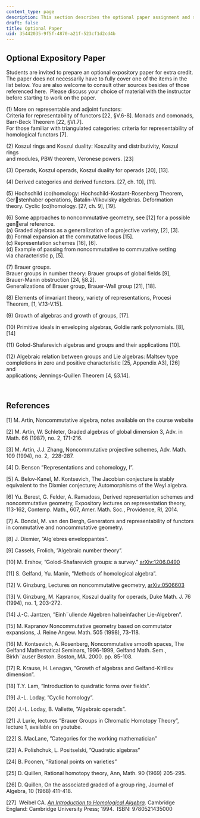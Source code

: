 ```yaml
---
content_type: page
description: This section describes the optional paper assignment and suggested topics.
draft: false
title: Optional Paper
uid: 35442035-9f5f-4870-a21f-523cf1d2cd4b
---
```

## Optional Expository Paper

Students are invited to prepare an optional expository paper for extra credit. The paper does not necessarily have to fully cover one of the items in the list below. You are also welcome to consult other sources besides of those referenced here.  Please discuss your choice of material with the instructor before starting to work on the paper. 

(1) More on representable and adjoint functors:        
Criteria for representability of functors \[22, §V.6-8\]. Monads and comonads, Barr-Beck Theorem \[22, §VI.7\].        
For those familiar with triangulated categories: criteria for representability of homological functors \[7\].    

(2) Koszul rings and Koszul duality: Koszulity and distributivity, Koszul rings        
and modules, PBW theorem, Veronese powers. \[23\]    

(3) Operads, Koszul operads, Koszul duality for operads \[20\], \[13\].    

(4) Derived categories and derived functors. \[27, ch. 10\], \[11\].    

(5) Hochschild (co)homology: Hochschild-Kostant-Rosenberg Theorem, Gerstenhaber operations, Batalin-Vilkovisky algebras. Deformation theory. Cyclic (co)homology. \[27, ch. 9\], \[19\].    

(6) Some approaches to noncommutative geometry, see \[12\] for a possible general reference.        
(a) Graded algebras as a generalization of a projective variety, \[2\], \[3\].        
(b) Formal expansion at the commutative locus \[15\].        
(c) Representation schemes \[16\], \[6\].        
(d) Example of passing from noncommutative to commutative setting via characteristic p, \[5\].    

(7) Brauer groups.        
Brauer groups in number theory: Brauer groups of global fields \[9\],        
Brauer-Manin obstruction \[24, §8.2\].        
Generalizations of Brauer group, Brauer-Wall group \[21\], \[18\].    

(8) Elements of invariant theory, variety of representations, Procesi Theorem, \[1, V.13-V.15\].    

(9) Growth of algebras and growth of groups, \[17\].    

(10) Primitive ideals in enveloping algebras, Goldie rank polynomials. \[8\], \[14\]    

(11) Golod-Shafarevich algebras and groups and their applications \[10\].    

(12) Algebraic relation between groups and Lie algebras: Maltsev type completions in zero and positive characteristic \[25, Appendix A3\], \[26\] and        
applications; Jennings-Quillen Theorem \[4, §3.14\].

 

## References    

\[1\] M. Artin, Noncommutative algebra, notes available on the course website

\[2\] M. Artin, W. Schleter, Graded algebras of global dimension 3, Adv. in Math. 66 (1987), no. 2, 171-216.

\[3\] M. Artin, J.J. Zhang, Noncommutative projective schemes, Adv. Math. 109 (1994), no. 2,  228-287.   

\[4\] D. Benson ”Representations and cohomology, I”.   

\[5\] A. Belov-Kanel, M. Kontsevich, The Jacobian conjecture is stably equivalent to the Dixmier conjecture; Automorphisms of the Weyl algebra.   

\[6\] Yu. Berest, G. Felder, A. Ramadoss, Derived representation schemes and noncommutative geometry, Expository lectures on representation theory, 113-162, Contemp. Math., 607, Amer. Math. Soc., Providence, RI, 2014.   

\[7\] A. Bondal, M. van den Bergh, Generators and representability of functors in commutative and noncommutative geometry.   

\[8\] J. Dixmier, ”Alg\`ebres enveloppantes”.   

\[9\] Cassels, Frolich, ”Algebraic number theory”.   

\[10\] M. Ershov, ”Golod-Shafarevich groups: a survey.” [arXiv:1206.0490](https://arxiv.org/abs/1206.0490)   

\[11\] S. Gelfand, Yu. Manin, ”Methods of homological algebra”.   

\[12\] V. Ginzburg, Lectures on noncommutative geometry, [arXiv:0506603](https://arxiv.org/abs/math/0506603)  

\[13\] V. Ginzburg, M. Kapranov, Koszul duality for operads, Duke Math. J. 76 (1994), no. 1, 203-272.   

\[14\] J.-C. Jantzen, ”Einh¨ullende Algebren halbeinfacher Lie-Algebren”.   

\[15\] M. Kapranov Noncommutative geometry based on commutator expansions, J. Reine Angew. Math. 505 (1998), 73-118.   

\[16\] M. Kontsevich, A. Rosenberg, Noncommutative smooth spaces, The Gelfand Mathematical Seminars, 1996-1999, Gelfand Math. Sem., Birkh¨auser Boston. Boston, MA. 2000. pp. 85-108.   

\[17\] R. Krause, H. Lenagan, ”Growth of algebras and Gelfand-Kirillov dimension”.   

\[18\] T.Y. Lam, ”Introduction to quadratic forms over fields”.   

\[19\] J.-L. Loday, ”Cyclic homology”.   

\[20\] J.-L. Loday, B. Vallette, ”Algebraic operads”.   

\[21\] J. Lurie, lectures ”Brauer Groups in Chromatic Homotopy Theory”, lecture 1, available on youtube.   

\[22\] S. MacLane, ”Categories for the working mathematician”   

\[23\] A. Polishchuk, L. Positselski, ”Quadratic algebras”   

\[24\] B. Poonen, ”Rational points on varieties” 

\[25\] D. Quillen, Rational homotopy theory, Ann, Math. 90 (1969) 205-295.   

\[26\] D. Quillen, On the associated graded of a group ring, Journal of Algebra, 10 (1968) 411-418.   

\[27\]  Weibel CA. [*An Introduction to Homological Algebra*](https://www.worldcat.org/title/27935084). Cambridge England: Cambridge University Press; 1994.  ISBN: 9780521435000